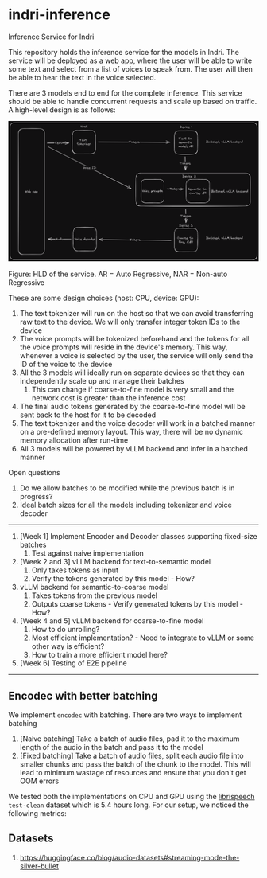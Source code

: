 # indri-inference

Inference Service for Indri

This repository holds the inference service for the models in Indri. The service will be deployed as a web app, where the user will be able to write some text and select from a list of voices to speak from. The user will then be able to hear the text in the voice selected.

There are 3 models end to end for the complete inference. This service should be able to handle concurrent requests and scale up based on traffic. A high-level design is as follows:

![inference](assets/indri-inference.png)

Figure: HLD of the service. AR = Auto Regressive, NAR = Non-auto Regressive

These are some design choices (host: CPU, device: GPU):

1. The text tokenizer will run on the host so that we can avoid transferring raw text to the device. We will only transfer integer token IDs to the device
2. The voice prompts will be tokenized beforehand and the tokens for all the voice prompts will reside in the device's memory. This way, whenever a voice is selected by the user, the service will only send the ID of the voice to the device
3. All the 3 models will ideally run on separate devices so that they can independently scale up and manage their batches
   1. This can change if coarse-to-fine model is very small and the network cost is greater than the inference cost
4. The final audio tokens generated by the coarse-to-fine model will be sent back to the host for it to be decoded
5. The text tokenizer and the voice decoder will work in a batched manner on a pre-defined memory layout. This way, there will be no dynamic memory allocation after run-time
6. All 3 models will be powered by vLLM backend and infer in a batched manner

Open questions

1. Do we allow batches to be modified while the previous batch is in progress?
2. Ideal batch sizes for all the models including tokenizer and voice decoder

---

1. [Week 1] Implement Encoder and Decoder classes supporting fixed-size batches
   1. Test against naive implementation
2. [Week 2 and 3] vLLM backend for text-to-semantic model
   1. Only takes tokens as input
   2. Verify the tokens generated by this model - How?
3. vLLM backend for semantic-to-coarse model
   1. Takes tokens from the previous model
   2. Outputs coarse tokens - Verify generated tokens by this model - How?
4. [Week 4 and 5] vLLM backend for coarse-to-fine model
   1. How to do unrolling?
   2. Most efficient implementation? - Need to integrate to vLLM or some other way is efficient?
   3. How to train a more efficient model here?
5. [Week 6] Testing of E2E pipeline

---

## Encodec with better batching

We implement `encodec` with batching. There are two ways to implement batching

1. [Naive batching] Take a batch of audio files, pad it to the maximum length of the audio in the batch and pass it to the model
2. [Fixed batching] Take a batch of audio files, split each audio file into smaller chunks and pass the batch of the chunk to the model. This will lead to minimum wastage of resources and ensure that you don't get OOM errors

We tested both the implementations on CPU and GPU using the [librispeech](https://www.openslr.org/12/) `test-clean` dataset which is 5.4 hours long. For our setup, we noticed the following metrics:

## Datasets

1. https://huggingface.co/blog/audio-datasets#streaming-mode-the-silver-bullet
